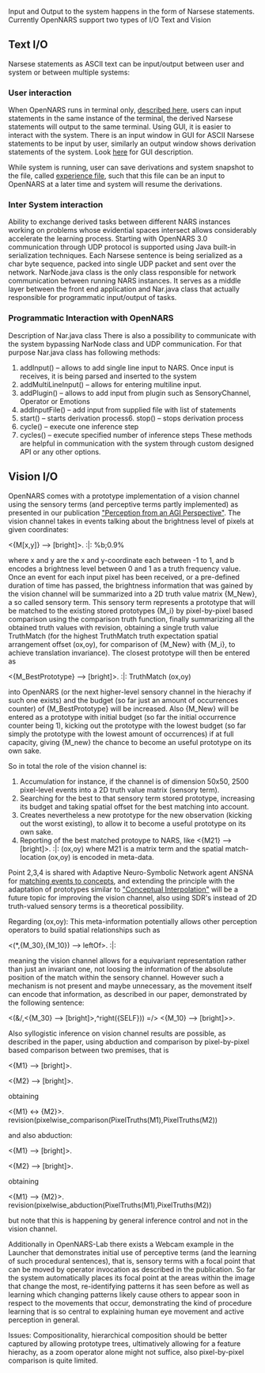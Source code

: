 Input and Output to the system happens in the form of Narsese statements. Currently OpenNARS support two types of I/O Text and Vision

## Text I/O
Narsese statements as ASCII text can be input/output between user and system or between multiple systems:

### User interaction
When OpenNARS runs in terminal only, [described here](https://github.com/opennars/opennars/wiki/Quick-Start-Guide), users can input statements in the same instance of the terminal, the derived Narsese statements will output to the same terminal.
Using GUI, it is easier to interact with the system. There is an input window in GUI for ASCII Narsese statements to be input by user, similarly an output window shows derivation statements of the system. Look [here](https://github.com/opennars/opennars/wiki/Graphical-User-Interface) for GUI description.

While system is running, user can save derivations and system snapshot to the file, called [experience file](https://github.com/opennars/opennars/wiki/Experience-file:-Format-and-Usage), such that this file can be an input to OpenNARS at a later time and system will resume the derivations.

### Inter System interaction

Ability to exchange derived tasks between different NARS instances working on problems whose evidential spaces intersect allows considerably accelerate the learning process. Starting with OpenNARS 3.0 communication through UDP protocol is supported using Java built-in serialization techniques. Each Narsese sentence is being serialized as a char byte sequence, packed into single UDP packet and sent over the network. NarNode.java class is the only class responsible for network communication between running NARS instances. It serves as a middle layer between the front end application and Nar.java class that actually responsible for programmatic input/output of tasks.

### Programmatic Interaction with OpenNARS
Description of Nar.java class
There is also a possibility to communicate with the system bypassing NarNode class and UDP
communication. For that purpose Nar.java class has following methods:
1. addInput() – allows to add single line input to NARS. Once input is receives, it is being
parsed and inserted to the system
2. addMultiLineInput() – allows for entering multiline input.
3. addPlugin() – allows to add input from plugin such as SensoryChannel, Operator or
Emotions
4. addInputFile() – add input from supplied file with list of statements
5. start() – starts derivation process6. stop() – stops derivation process
7. cycle() – execute one inference step
8. cycles() – execute specified number of inference steps
These methods are helpful in communication with the system through custom designed API or any
other options.


## Vision I/O
OpenNARS comes with a prototype implementation of a vision channel using the sensory terms (and perceptive terms partly implemented) as presented in our publication ["Perception from an AGI Perspective"](https://cis.temple.edu/~pwang/Publication/perception.pdf).
The vision channel takes in events talking about the brightness level of pixels at given coordinates:

<{M[x,y]}  --> [bright]>. :|: %b;0.9%

where x and y are the x and y-coordinate each between -1 to 1, and b encodes a brightness level between 0 and 1 as a truth frequency value.
Once an event for each input pixel has been received, or a pre-defined duration of time has passed, the brightness information that was gained by the vision channel will be summarized into a 2D truth value matrix {M_New}, a so called sensory term. This sensory term represents a prototype that will be matched to the existing stored prototypes {M_i} by pixel-by-pixel based comparison using the comparison truth function, finally summarizing all the obtained truth values with revision, obtaining a single truth value TruthMatch (for the highest TruthMatch truth expectation spatial arrangement offset (ox,oy), for comparison of {M_New} with {M_i}, to achieve translation invariance). The closest prototype will then be entered as

<{M_BestPrototype} --> [bright]>. :|: TruthMatch (ox,oy)

into OpenNARS (or the next higher-level sensory channel in the hierachy if such one exists) and the budget (so far just an amount of occurrences counter) of {M_BestPrototype} will be increased.
Also {M_New} will be entered as a prototype with initial budget (so far the initial occurrence counter being 1), kicking out the prototype with the lowest budget (so far simply the prototype with the lowest amount of occurrences) if at full capacity, giving {M_new} the chance to become an useful prototype on its own sake. 

So in total the role of the vision channel is:
1. Accumulation for instance, if the channel is of dimension 50x50, 2500 pixel-level events into a 2D truth value matrix (sensory term).
2. Searching for the best to that sensory term stored prototype, increasing its budget and taking spatial offset for the best matching into account.
3. Creates nevertheless a new prototype for the new observation (kicking out the worst existing), to allow it to become a useful prototype on its own sake.
4. Reporting of the best matched protoype to NARS, like <{M21} --> [bright]>. :|: (ox,oy) where M21 is a matrix term and the spatial match-location (ox,oy) is encoded in meta-data.

Point 2,3,4 is shared with Adaptive Neuro-Symbolic Network agent ANSNA for [matching events to concepts](https://github.com/patham9/ANSNA), and extending the principle with the adaptation of prototypes similar to ["Conceptual Interpolation"](https://github.com/patham9/ANSNA/wiki/Concept:-Conceptual-Interpolation) will be a future topic for improving the vision channel, also using SDR's instead of 2D truth-valued sensory terms is a theoretical possibility.

Regarding (ox,oy): This meta-information potentially allows other perception operators to build spatial relationships such as 

<(*,{M_30},{M_10}) --> leftOf>. :|:

meaning the vision channel allows for a equivariant representation rather than just an invariant one, not loosing the information of the absolute position of the match within the sensory channel. However such a mechanism is not present and maybe unnecessary, as the movement itself can encode that information, as described in our paper, demonstrated by the following sentence:

<(&/,<{M_30} --> [bright]>,^right({SELF})) =/> <{M_10} --> [bright]>>.

Also syllogistic inference on vision channel results are possible, as described in the paper, using abduction and comparison by pixel-by-pixel based comparison between two premises, that is

<{M1} --> [bright]>.

<{M2} --> [bright]>.

obtaining

<{M1} <-> {M2}>. revision(pixelwise_comparison(PixelTruths(M1),PixelTruths(M2))

and also abduction:

<{M1} --> [bright]>.

<{M2} --> [bright]>.

obtaining

<{M1} --> {M2}>. revision(pixelwise_abduction(PixelTruths(M1),PixelTruths(M2))

but note that this is happening by general inference control and not in the vision channel.

Additionally in OpenNARS-Lab there exists a Webcam example in the Launcher that demonstrates initial use of perceptive terms (and the learning of such procedural sentences), that is, sensory terms with a focal point that can be moved by operator invocation as described in the publication. So far the system automatically places its focal point at the areas within the image that change the most, re-identifying patterns it has seen before as well as learning which changing patterns likely cause others to appear soon in respect to the movements that occur, demonstrating the kind of procedure learning that is so central to explaining human eye movement and active perception in general.

Issues: Compositionality, hierarchical composition should be better captured by allowing prototype trees, ultimatively allowing for a feature hierachy, as a zoom operator alone might not suffice, also pixel-by-pixel comparison is quite limited.

